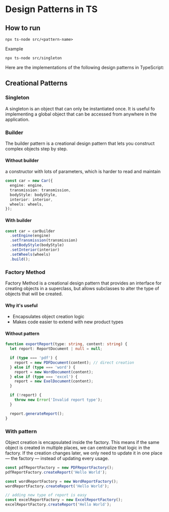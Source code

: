 # Design Patterns in TS

## How to run

```
npx ts-node src/<pattern-name>
```

Example

```
npx ts-node src/singleton
```

Here are the implementations of the following design patterns in TypeScript:

## Creational Patterns

### Singleton

A singleton is an object that can only be instantiated once. It is useful fo implementing a global object that can be accessed from anywhere in the application.

### Builder

The builder pattern is a creational design pattern that lets you construct complex objects step by step.

#### Without builder

a constructor with lots of parameters, which is harder to read and maintain

```ts
const car = new Car({
  engine: engine,
  transmission: transmission,
  bodyStyle: bodyStyle,
  interior: interior,
  wheels: wheels,
});
```

#### With builder

```ts
const car = carBuilder
  .setEngine(engine)
  .setTransmission(transmission)
  .setBodyStyle(bodyStyle)
  .setInterior(interior)
  .setWheels(wheels)
  .build();
```

### Factory Method

Factory Method is a creational design pattern that provides an interface for creating objects in a superclass, but allows subclasses to alter the type of objects that will be created.

#### Why it's useful

- Encapsulates object creation logic
- Makes code easier to extend with new product types

#### Without pattern

```ts
function exportReport(type: string, content: string) {
  let report: ReportDocument | null = null;

  if (type === 'pdf') {
    report = new PDFDocument(content); // direct creation
  } else if (type === 'word') {
    report = new WordDocument(content);
  } else if (type === 'excel') {
    report = new ExelDocument(content);
  }

  if (!report) {
    throw new Error('Invalid report type');
  }

  report.generateReport();
}
```

### With pattern

Object creation is encapsulated inside the factory. This means if the same object is created in multiple places, we can centralize that logic in the factory. If the creation changes later, we only need to update it in one place — the factory — instead of updating every usage.

```ts
const pdfReportFactory = new PDFReportFactory();
pdfReportFactory.createReport('Hello World');

const wordReportFactory = new WordReportFactory();
wordReportFactory.createReport('Hello World');

// adding new type of report is easy
const excelReportFactory = new ExcelReportFactory();
excelReportFactory.createReport('Hello World');
```
